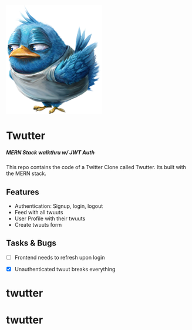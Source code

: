 ![](.github/assets/logo%20(full).png)
# Twutter
##### MERN Stack walkthru w/ JWT Auth

This repo contains the code of a Twitter Clone called Twutter. Its built with the MERN stack.

## Features
- Authentication: Signup, login, logout
- Feed with all twuuts
- User Profile with their twuuts
- Create twuuts form

## Tasks & Bugs
- [ ] Frontend needs to refresh upon login
- [x] Unauthenticated twuut breaks everything


# twutter
# twutter
